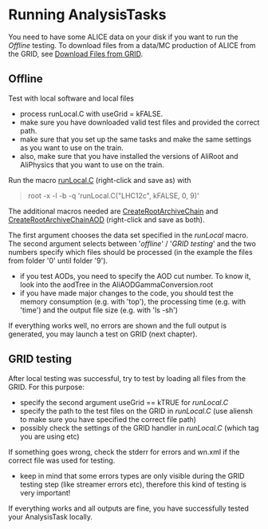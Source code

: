 # Running AnalysisTasks

You need to have some ALICE data on your disk if you want to run the _Offline_ testing. To download files from a data/MC production of ALICE from the GRID, see [Download Files from GRID](https://github.com/FriederikeBock/ALICEPCGtutorial/tree/866d92aae49d349cc49f13b3ea6cd2877b473c25/AliPhysicsAndGrid/AliPhysicsAndGrid/download.md).

## Offline

Test with local software and local files

* process runLocal.C with useGrid = kFALSE.
* make sure you have downloaded valid test files and provided the correct path.
* make sure that you set up the same tasks and make the same settings as you want to use on the train.
* also, make sure that you have installed the versions of AliRoot and AliPhysics that you want to use on the train. 

Run the macro [runLocal.C](https://github.com/FriederikeBock/ALICEPCGtutorial/tree/866d92aae49d349cc49f13b3ea6cd2877b473c25/AliPhysicsAndGrid/AliPhysicsAndGrid/runLocal.C) \(right-click and save as\) with

> root -x -l -b -q 'runLocal.C\("LHC12c", kFALSE, 0, 9\)'

The additional macros needed are [CreateRootArchiveChain](https://github.com/FriederikeBock/ALICEPCGtutorial/tree/866d92aae49d349cc49f13b3ea6cd2877b473c25/AliPhysicsAndGrid/AliPhysicsAndGrid/CreateRootArchiveChain.C) and [CreateRootArchiveChainAOD](https://github.com/FriederikeBock/ALICEPCGtutorial/tree/866d92aae49d349cc49f13b3ea6cd2877b473c25/AliPhysicsAndGrid/AliPhysicsAndGrid/CreateRootArchiveChainAOD.C) \(right-click and save as both\).

The first argument chooses the data set specified in the _runLocal_ macro. The second argument selects between '_offline_' / '_GRID testing_' and the two numbers specify which files should be processed \(in the example the files from folder '0' until folder '9'\).

* if you test AODs, you need to specify the AOD cut number. To know it, look into the aodTree in the AliAODGammaConversion.root
* if you have made major changes to the code, you should test the memory consumption \(e.g. with 'top'\), the processing time \(e.g. with 'time'\) and the output file size \(e.g. with 'ls -sh'\)

If everything works well, no errors are shown and the full output is generated, you may launch a test on GRID \(next chapter\).

## GRID testing

After local testing was successful, try to test by loading all files from the GRID. For this purpose:

* specify the second argument useGrid == kTRUE for _runLocal.C_ 
* specify the path to the test files on the GRID in _runLocal.C_ \(use aliensh to make sure you have specified the correct file path\)
* possibly check the settings of the GRID handler in _runLocal.C_ \(which tag you are using etc\)

If something goes wrong, check the stderr for errors and wn.xml if the correct file was used for testing.

* keep in mind that some errors types are only visible during the GRID testing step \(like streamer errors etc\), therefore this kind of testing is very important!

If everything works and all outputs are fine, you have successfully tested your AnalysisTask locally.

